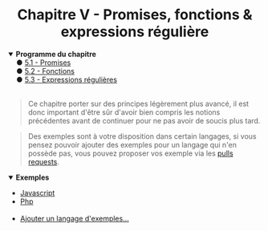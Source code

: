 <center><h1>Chapitre V - Promises, fonctions & expressions régulière</h1></center>

<details open="open"><summary><b>Programme du chapitre</b></summary>
&nbsp;&nbsp;&nbsp;&nbsp;● <a href="./Promises.md" title="Types">5.1 - Promises </a><br>
&nbsp;&nbsp;&nbsp;&nbsp;● <a href="./Functions.md" title="Variables">5.2 - Fonctions </a><br>
&nbsp;&nbsp;&nbsp;&nbsp;● <a href="./Regex.md" title="Constantes">5.3 - Expressions régulières </a>
</details>
<br>

> Ce chapitre porter sur des principes légèrement plus avancé, il est donc important d'être sûr d'avoir bien compris les notions précédentes avant de continuer pour ne pas avoir de soucis plus tard.

> Des exemples sont à votre disposition dans certain langages, si vous pensez pouvoir ajouter des exemples pour un langage qui n'en possède pas, vous pouvez proposer vos exemple via les [pulls requests](https://github.com/Skycel9/basics-course-of-programming/pulls).

<details open="open"><summary><b>Exemples</b></summary>
<ul>
    <li><a href="./Practice/Examples/Example_Js.md">Javascript</a></li>
    <li><a href="./Practice/Examples/Example_Php.md">Php</a></li>
    &nbsp;
    <li><a href="https://github.fr/Skycel9/basics-course-of-programming/pulls">Ajouter un langage d'exemples...</a></li>
</ul>
</details>